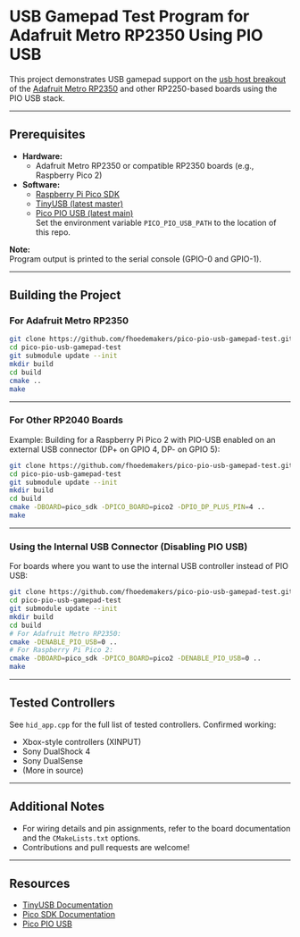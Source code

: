 # USB Gamepad Test Program for Adafruit Metro RP2350 Using PIO USB

This project demonstrates USB gamepad support on the [usb host breakout](https://learn.adafruit.com/adafruit-metro-rp2350/pinouts#usb-host-pins-3193156) of the [Adafruit Metro RP2350](https://www.adafruit.com/product/6003) and other RP2250-based boards using the PIO USB stack.

---

## Prerequisites

- **Hardware:**  
  - Adafruit Metro RP2350 or compatible RP2350 boards (e.g., Raspberry Pico 2)
- **Software:**  
  - [Raspberry Pi Pico SDK](https://github.com/raspberrypi/pico-sdk)
  - [TinyUSB (latest master)](https://github.com/hathach/tinyusb/tree/master)
  - [Pico PIO USB (latest main)](https://github.com/sekigon-gonnoc/Pico-PIO-USB/tree/main)  
    Set the environment variable `PICO_PIO_USB_PATH` to the location of this repo.

**Note:**  
Program output is printed to the serial console (GPIO-0 and GPIO-1).

---

## Building the Project

### For Adafruit Metro RP2350

```bash
git clone https://github.com/fhoedemakers/pico-pio-usb-gamepad-test.git
cd pico-pio-usb-gamepad-test
git submodule update --init
mkdir build
cd build
cmake ..
make
```

---

### For Other RP2040 Boards

Example: Building for a Raspberry Pi Pico 2 with PIO-USB enabled on an external USB connector (DP+ on GPIO 4, DP- on GPIO 5):

```bash
git clone https://github.com/fhoedemakers/pico-pio-usb-gamepad-test.git
cd pico-pio-usb-gamepad-test
git submodule update --init
mkdir build
cd build
cmake -DBOARD=pico_sdk -DPICO_BOARD=pico2 -DPIO_DP_PLUS_PIN=4 ..
make
```

---

### Using the Internal USB Connector (Disabling PIO USB)

For boards where you want to use the internal USB controller instead of PIO USB:

```bash
git clone https://github.com/fhoedemakers/pico-pio-usb-gamepad-test.git
cd pico-pio-usb-gamepad-test
git submodule update --init
mkdir build
cd build
# For Adafruit Metro RP2350:
cmake -DENABLE_PIO_USB=0 ..
# For Raspberry Pi Pico 2:
cmake -DBOARD=pico_sdk -DPICO_BOARD=pico2 -DENABLE_PIO_USB=0 ..
make
```

---

## Tested Controllers

See `hid_app.cpp` for the full list of tested controllers. Confirmed working:

- Xbox-style controllers (XINPUT)
- Sony DualShock 4
- Sony DualSense
- (More in source)

---

## Additional Notes

- For wiring details and pin assignments, refer to the board documentation and the `CMakeLists.txt` options.
- Contributions and pull requests are welcome!

---

## Resources

- [TinyUSB Documentation](https://docs.tinyusb.org/)
- [Pico SDK Documentation](https://raspberrypi.github.io/pico-sdk-doxygen/index.html)
- [Pico PIO USB](https://github.com/sekigon-gonnoc/Pico-PIO-USB)
